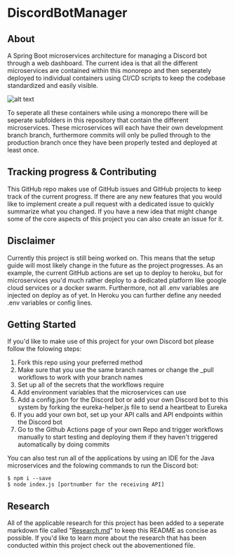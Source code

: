 # DiscordBotManager
## About

A Spring Boot microservices architecture for managing a Discord bot through a web dashboard. The current idea is that all the different microservices are contained within this monorepo and then seperately deployed to individual containers using CI/CD scripts to keep the codebase standardized and easily visible.

![alt text](https://github.com/FHICT-S-Owen/S3-IPS-DOCS/blob/main/Container_diagram_v2.jpg?raw=true)

To seperate all these containers while using a monorepo there will be seperate subfolders in this repository that contain the different microservices. These microservices will each have their own development branch branch, furthermore commits will only be pulled through to the production branch once they have been properly tested and deployed at least once.

## Tracking progress & Contributing

This GitHub repo makes use of GitHub issues and GitHub projects to keep track of the current progress. If there are any new features that you would like to implement create a pull request with a dedicated issue to quickly summarize what you changed. If you have a new idea that might change some of the core aspects of this project you can also create an issue for it.

## Disclaimer

Currently this project is still being worked on. This means that the setup guide will most likely change in the future as the project progresses. As an example, the current GitHub actions are set up to deploy to heroku, but for microservices you'd much rather deploy to a dedicated platform like google cloud services or a docker swarm. Furthermore, not all .env variables are injected on deploy as of yet. In Heroku you can further define any needed .env variables or config lines.

## Getting Started
If you'd like to make use of this project for your own Discord bot please follow the folowing steps:

1. Fork this repo using your preferred method
2. Make sure that you use the same branch names or change the _pull workflows to work with your branch names
3. Set up all of the secrets that the workflows require
4. Add environment variables that the microservices can use
5. Add a config.json for the Discord bot or add your own Discord bot to this system by forking the eureka-helper.js file to send a heartbeat to Eureka
6. If you add your own bot, set up your API calls and API endpoints within the Discord bot
7. Go to the Github Actions page of your own Repo and trigger workflows manually to start testing and deploying them if they haven't triggered automatically by doing commits

You can also test run all of the applications by using an IDE for the Java microservices and the folowing commands to run the Discord bot:

```console
$ npm i --save
$ node index.js [portnumber for the receiving API]
```

## Research

All of the applicable research for this project has been added to a seperate markdown file called "[Research.md](https://github.com/FHICT-S-Owen/DiscordBotManager/blob/research/Research.md)" to keep this README as concise as possible. If you'd like to learn more about the research that has been conducted within this project check out the abovementioned file.